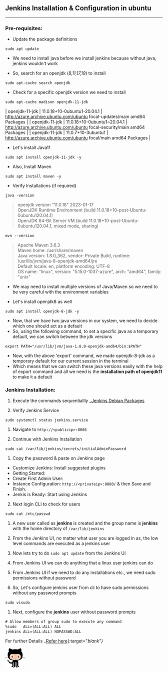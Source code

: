 ## Jenkins Installation & Configuration in ubuntu 
-------------------------------------------------

### Pre-requisites:

- Update the package definitions
```
sudo apt update
```

- We need to install java before we install jenkins because without java, jenkins wouldn't work 

- So, search for an openjdk (_8,11,17,19_) to install
```
sudo apt-cache search openjdk
```

- Check for a specific openjdk version we need to install
```
sudo apt-cache madison openjdk-11-jdk
```

| openjdk-11-jdk | 11.0.18+10-0ubuntu1-20.04.1 | http://azure.archive.ubuntu.com/ubuntu focal-updates/main amd64 Packages |
| openjdk-11-jdk | 11.0.18+10-0ubuntu1~20.04.1 | http://azure.archive.ubuntu.com/ubuntu focal-security/main amd64 Packages |
| openjdk-11-jdk | 11.0.7+10-3ubuntu1 | http://azure.archive.ubuntu.com/ubuntu focal/main amd64 Packages |

- Let's install Java11
```
sudo apt install openjdk-11-jdk -y
```

- Also, Install Maven
```
sudo apt install maven -y
```

- Verify Installations (if required)
```
java -version
```
> openjdk version "11.0.18" 2023-01-17                                                                                                                    
> OpenJDK Runtime Environment (build 11.0.18+10-post-Ubuntu-0ubuntu120.04.1)                                                                        
> OpenJDK 64-Bit Server VM (build 11.0.18+10-post-Ubuntu-0ubuntu120.04.1, mixed mode, sharing)


```
mvn --version
```
> Apache Maven 3.6.3                                                                                                                      
> Maven home: /usr/share/maven                                                                                                
> Java version: 1.8.0_362, vendor: Private Build, runtime: /usr/lib/jvm/java-8-openjdk-amd64/jre                                                          
> Default locale: en, platform encoding: UTF-8                                                                                                            
> OS name: "linux", version: "5.15.0-1037-azure", arch: "amd64", family: "unix"

- We may need to install multiple versions of Java/Maven so we need to be very careful with the environment variables

- Let's install openjdk8 as well
```
sudo apt install openjdk-8-jdk -y
```

- Now, that we have two java versions in our system, we need to decide which one should act as a default
- So, using the following command, to set a specific java as a temporary default, we can switch between the jdk versions
```
export PATH="/usr/lib/jvm/java-1.8.0-openjdk-amd64/bin:$PATH"
```

- Now, with the above 'export' command, we made openjdk-8-jdk as a temporary default for our current session in the terminal
- Which means that we can switch these java versions easily with the help of export command and all we need is the **installation path of openjdk11** to make it a default

### Jenkins Installation:

1. Execute the commands sequentiallly
  _[Jenkins Debian Packages](https://pkg.jenkins.io/debian-stable/)

1. Verify Jenkins Service
```
sudo systemctl status jenkins.service
```

1. Navigate to `http://<publicip>:8080`

2. Continue with Jenkins Installation
```
sudo cat /var/lib/jenkins/secrets/initialAdminPassword
```

1. Copy the password & paste on Jenkins page
  -  Customize Jenkins: Install suggested plugins
  -  Getting Started:
  -  Create First Admin User:
  -  Instance Configuration: `http://<privateip>:8080/` & then Save and Finish.
  -  Jenkis is Ready: Start using Jenkins
 
2. Next login CLI to check for users
```
sudo cat /etc/passwd
```

1. A new user called as **jenkins** is created and the group name is **jenkins** with the home directory of `/var/lib/jenkins`

2. From the Jenkins UI, no matter what user you are logged in as, the low level commands are executed as a jenkins user

3. Now lets try to do `sudo apt update` from the Jenkins UI

4.  From Jenkins UI we can do anything that a linux user jenkins can do

5.  From Jenkins UI if we need to do any installations etc., we need sudo permissions without password

6.  So, Let's configure jenkins user from cli to have sudo permissions without any password prompts
```
sudo visudo
```

1.  Next, configure the **jenkins** user without password prompts
```
# Allow members of group sudo to execute any command
%sudo   ALL=(ALL:ALL) ALL
jenkins ALL=(ALL:ALL) NOPASSWD:ALL
```

For further Details _[Refer here](https://directdevops.blog/2022/05/02/devops-classroomnotes-02-may-2022/){:target="_blank"}_

![Alt text](octocat.png)
